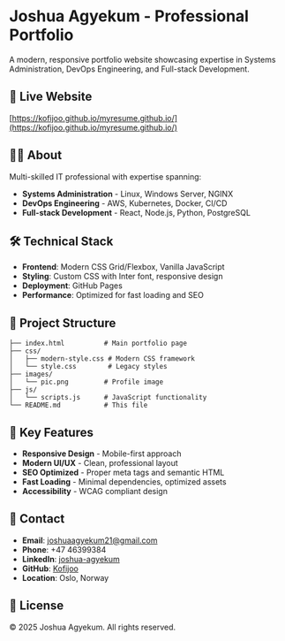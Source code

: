 # Joshua Agyekum - Professional Portfolio

A modern, responsive portfolio website showcasing expertise in Systems Administration, DevOps Engineering, and Full-stack Development.

## 🚀 Live Website
[https://kofijoo.github.io/myresume.github.io/](https://kofijoo.github.io/myresume.github.io/)

## 👨‍💻 About
Multi-skilled IT professional with expertise spanning:
- **Systems Administration** - Linux, Windows Server, NGINX
- **DevOps Engineering** - AWS, Kubernetes, Docker, CI/CD
- **Full-stack Development** - React, Node.js, Python, PostgreSQL

## 🛠️ Technical Stack
- **Frontend**: Modern CSS Grid/Flexbox, Vanilla JavaScript
- **Styling**: Custom CSS with Inter font, responsive design
- **Deployment**: GitHub Pages
- **Performance**: Optimized for fast loading and SEO

## 📁 Project Structure
```
├── index.html          # Main portfolio page
├── css/
│   ├── modern-style.css # Modern CSS framework
│   └── style.css        # Legacy styles
├── images/
│   └── pic.png         # Profile image
├── js/
│   └── scripts.js      # JavaScript functionality
└── README.md           # This file
```

## 🎯 Key Features
- **Responsive Design** - Mobile-first approach
- **Modern UI/UX** - Clean, professional layout
- **SEO Optimized** - Proper meta tags and semantic HTML
- **Fast Loading** - Minimal dependencies, optimized assets
- **Accessibility** - WCAG compliant design

## 📧 Contact
- **Email**: joshuaagyekum21@gmail.com
- **Phone**: +47 46399384
- **LinkedIn**: [joshua-agyekum](https://www.linkedin.com/in/joshua-agyekum)
- **GitHub**: [Kofijoo](https://github.com/Kofijoo)
- **Location**: Oslo, Norway

## 📄 License
© 2025 Joshua Agyekum. All rights reserved.
